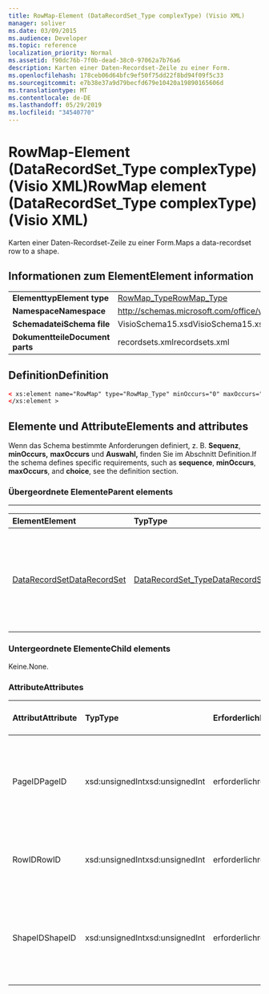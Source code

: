 ```yaml
---
title: RowMap-Element (DataRecordSet_Type complexType) (Visio XML)
manager: soliver
ms.date: 03/09/2015
ms.audience: Developer
ms.topic: reference
localization_priority: Normal
ms.assetid: f90dc76b-7f0b-dead-38c0-97062a7b76a6
description: Karten einer Daten-Recordset-Zeile zu einer Form.
ms.openlocfilehash: 178ceb06d64bfc9ef50f75dd22f8bd94f09f5c33
ms.sourcegitcommit: e7b38e37a9d79becfd679e10420a19890165606d
ms.translationtype: MT
ms.contentlocale: de-DE
ms.lasthandoff: 05/29/2019
ms.locfileid: "34540770"
---
```

# <a name="rowmap-element-datarecordset_type-complextype-visio-xml"></a><span data-ttu-id="d2c8c-103">RowMap-Element (DataRecordSet_Type complexType) (Visio XML)</span><span class="sxs-lookup"><span data-stu-id="d2c8c-103">RowMap element (DataRecordSet_Type complexType) (Visio XML)</span></span>

<span data-ttu-id="d2c8c-104">Karten einer Daten-Recordset-Zeile zu einer Form.</span><span class="sxs-lookup"><span data-stu-id="d2c8c-104">Maps a data-recordset row to a shape.</span></span>
  
## <a name="element-information"></a><span data-ttu-id="d2c8c-105">Informationen zum Element</span><span class="sxs-lookup"><span data-stu-id="d2c8c-105">Element information</span></span>

|||
|:-----|:-----|
|<span data-ttu-id="d2c8c-106">**Elementtyp**</span><span class="sxs-lookup"><span data-stu-id="d2c8c-106">**Element type**</span></span> <br/> |[<span data-ttu-id="d2c8c-107">RowMap_Type</span><span class="sxs-lookup"><span data-stu-id="d2c8c-107">RowMap_Type</span></span>](rowmap_type-complextypevisio-xml.md) <br/> |
|<span data-ttu-id="d2c8c-108">**Namespace**</span><span class="sxs-lookup"><span data-stu-id="d2c8c-108">**Namespace**</span></span> <br/> |http://schemas.microsoft.com/office/visio/2012/main  <br/> |
|<span data-ttu-id="d2c8c-109">**Schemadatei**</span><span class="sxs-lookup"><span data-stu-id="d2c8c-109">**Schema file**</span></span> <br/> |<span data-ttu-id="d2c8c-110">VisioSchema15.xsd</span><span class="sxs-lookup"><span data-stu-id="d2c8c-110">VisioSchema15.xsd</span></span>  <br/> |
|<span data-ttu-id="d2c8c-111">**Dokumentteile**</span><span class="sxs-lookup"><span data-stu-id="d2c8c-111">**Document parts**</span></span> <br/> |<span data-ttu-id="d2c8c-112">recordsets.xml</span><span class="sxs-lookup"><span data-stu-id="d2c8c-112">recordsets.xml</span></span>  <br/> |
   
## <a name="definition"></a><span data-ttu-id="d2c8c-113">Definition</span><span class="sxs-lookup"><span data-stu-id="d2c8c-113">Definition</span></span>

```XML
< xs:element name="RowMap" type="RowMap_Type" minOccurs="0" maxOccurs="unbounded" >
</xs:element >
```

## <a name="elements-and-attributes"></a><span data-ttu-id="d2c8c-114">Elemente und Attribute</span><span class="sxs-lookup"><span data-stu-id="d2c8c-114">Elements and attributes</span></span>

<span data-ttu-id="d2c8c-115">Wenn das Schema bestimmte Anforderungen definiert, z. B. **Sequenz**, **minOccurs,** **maxOccurs** und **Auswahl,** finden Sie im Abschnitt Definition.</span><span class="sxs-lookup"><span data-stu-id="d2c8c-115">If the schema defines specific requirements, such as **sequence**, **minOccurs**, **maxOccurs**, and **choice**, see the definition section.</span></span> 
  
### <a name="parent-elements"></a><span data-ttu-id="d2c8c-116">Übergeordnete Elemente</span><span class="sxs-lookup"><span data-stu-id="d2c8c-116">Parent elements</span></span>

****

|<span data-ttu-id="d2c8c-117">**Element**</span><span class="sxs-lookup"><span data-stu-id="d2c8c-117">**Element**</span></span>|<span data-ttu-id="d2c8c-118">**Typ**</span><span class="sxs-lookup"><span data-stu-id="d2c8c-118">**Type**</span></span>|<span data-ttu-id="d2c8c-119">**Beschreibung**</span><span class="sxs-lookup"><span data-stu-id="d2c8c-119">**Description**</span></span>|
|:-----|:-----|:-----|
|[<span data-ttu-id="d2c8c-120">DataRecordSet</span><span class="sxs-lookup"><span data-stu-id="d2c8c-120">DataRecordSet</span></span>](datarecordset-element-datarecordsets_type-complextypevisio-xml.md) <br/> |[<span data-ttu-id="d2c8c-121">DataRecordSet_Type</span><span class="sxs-lookup"><span data-stu-id="d2c8c-121">DataRecordSet_Type</span></span>](datarecordset_type-complextypevisio-xml.md) <br/> |<span data-ttu-id="d2c8c-122">Speichert, formatiert und aktualisiert Daten, die aus einer Datenbank in Microsoft Visio abgefragt wurden, und zeigt diese Daten an.</span><span class="sxs-lookup"><span data-stu-id="d2c8c-122">Stores, formats, refreshes, and exposes data queried from a database in Microsoft Visio.</span></span>  <br/> |
   
### <a name="child-elements"></a><span data-ttu-id="d2c8c-123">Untergeordnete Elemente</span><span class="sxs-lookup"><span data-stu-id="d2c8c-123">Child elements</span></span>

<span data-ttu-id="d2c8c-124">Keine.</span><span class="sxs-lookup"><span data-stu-id="d2c8c-124">None.</span></span>
  
### <a name="attributes"></a><span data-ttu-id="d2c8c-125">Attribute</span><span class="sxs-lookup"><span data-stu-id="d2c8c-125">Attributes</span></span>

|<span data-ttu-id="d2c8c-126">**Attribut**</span><span class="sxs-lookup"><span data-stu-id="d2c8c-126">**Attribute**</span></span>|<span data-ttu-id="d2c8c-127">**Typ**</span><span class="sxs-lookup"><span data-stu-id="d2c8c-127">**Type**</span></span>|<span data-ttu-id="d2c8c-128">**Erforderlich**</span><span class="sxs-lookup"><span data-stu-id="d2c8c-128">**Required**</span></span>|<span data-ttu-id="d2c8c-129">**Beschreibung**</span><span class="sxs-lookup"><span data-stu-id="d2c8c-129">**Description**</span></span>|<span data-ttu-id="d2c8c-130">**Mögliche Werte**</span><span class="sxs-lookup"><span data-stu-id="d2c8c-130">**Possible values**</span></span>|
|:-----|:-----|:-----|:-----|:-----|
|<span data-ttu-id="d2c8c-131">PageID</span><span class="sxs-lookup"><span data-stu-id="d2c8c-131">PageID</span></span>  <br/> |<span data-ttu-id="d2c8c-132">xsd:unsignedInt</span><span class="sxs-lookup"><span data-stu-id="d2c8c-132">xsd:unsignedInt</span></span>  <br/> |<span data-ttu-id="d2c8c-133">erforderlich</span><span class="sxs-lookup"><span data-stu-id="d2c8c-133">required</span></span>  <br/> |<span data-ttu-id="d2c8c-134">Seiten-ID des Shapes, das mit Daten in der Daten-Recordset-Zeile verknüpft ist, die von **RowID identifiziert wird.**</span><span class="sxs-lookup"><span data-stu-id="d2c8c-134">Page ID of the shape linked to data in the data-recordset row identified by **RowID**.</span></span>  <br/> |<span data-ttu-id="d2c8c-135">Werte des xsd:unsignedInt-Typs.</span><span class="sxs-lookup"><span data-stu-id="d2c8c-135">Values of the xsd:unsignedInt type.</span></span>  <br/> |
|<span data-ttu-id="d2c8c-136">RowID</span><span class="sxs-lookup"><span data-stu-id="d2c8c-136">RowID</span></span>  <br/> |<span data-ttu-id="d2c8c-137">xsd:unsignedInt</span><span class="sxs-lookup"><span data-stu-id="d2c8c-137">xsd:unsignedInt</span></span>  <br/> |<span data-ttu-id="d2c8c-138">erforderlich</span><span class="sxs-lookup"><span data-stu-id="d2c8c-138">required</span></span>  <br/> |<span data-ttu-id="d2c8c-139">Zeilen-ID der Zeile, die innerhalb des Datendatensatz eindeutig ist.</span><span class="sxs-lookup"><span data-stu-id="d2c8c-139">Row ID of the row, unique within the data recordset.</span></span>  <br/> |<span data-ttu-id="d2c8c-140">Werte des xsd:unsignedInt-Typs.</span><span class="sxs-lookup"><span data-stu-id="d2c8c-140">Values of the xsd:unsignedInt type.</span></span>  <br/> |
|<span data-ttu-id="d2c8c-141">ShapeID</span><span class="sxs-lookup"><span data-stu-id="d2c8c-141">ShapeID</span></span>  <br/> |<span data-ttu-id="d2c8c-142">xsd:unsignedInt</span><span class="sxs-lookup"><span data-stu-id="d2c8c-142">xsd:unsignedInt</span></span>  <br/> |<span data-ttu-id="d2c8c-143">erforderlich</span><span class="sxs-lookup"><span data-stu-id="d2c8c-143">required</span></span>  <br/> |<span data-ttu-id="d2c8c-144">Shape-ID der Form, die mit Daten in der Daten-Recordset-Zeile verknüpft ist, die von **RowID identifiziert wird.**</span><span class="sxs-lookup"><span data-stu-id="d2c8c-144">Shape ID of the shape linked to data in the data-recordset row identified by **RowID**.</span></span>  <br/> |<span data-ttu-id="d2c8c-145">Werte des xsd:unsignedInt-Typs.</span><span class="sxs-lookup"><span data-stu-id="d2c8c-145">Values of the xsd:unsignedInt type.</span></span>  <br/> |
   

